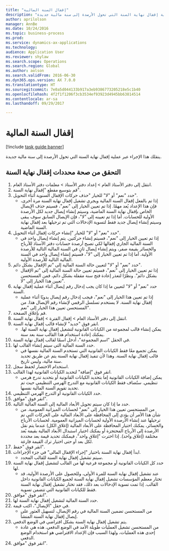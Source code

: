 ```yaml
--- 
title: "إقفال السنة المالية"
description: "ينقلك هذا الإجراء عبر عملية إقفال نهاية السنة التي تحول الأرصدة إلى سنة مالية جديدة."
author: aprilolson
manager: AnnBe
ms.date: 10/24/2016
ms.topic: business-process
ms.prod: 
ms.service: dynamics-ax-applications
ms.technology: 
audience: Application User
ms.reviewer: shylaw
ms.search.scope: Operations
ms.search.region: Global
ms.author: aolson
ms.search.validFrom: 2016-06-30
ms.dyn365.ops.version: AX 7.0.0
ms.translationtype: HT
ms.sourcegitcommit: 7e0a5d044133b917a3eb9386773205218e5c1b40
ms.openlocfilehash: 4f2f1f1206f3cb3534ef93923d4945bb63814514
ms.contentlocale: ar-sa
ms.lasthandoff: 09/29/2017

---
```

# <a name="close-the-fiscal-year"></a>إقفال السنة المالية

[!include [task guide banner](../../includes/task-guide-banner.md)]

ينقلك هذا الإجراء عبر عملية إقفال نهاية السنة التي تحول الأرصدة إلى سنة مالية جديدة.


## <a name="validate-year-end-close-parameters"></a>التحقق من صحة محددات إقفال نهاية السنة
1. انتقل إلى دفتر الأستاذ العام > إعداد دفتر الأستاذ‬ > معلمات دفتر الأستاذ العام.
2. قم بتوسيع مقطع "إقفال نهاية السنة".
3. حدد "نعم" أو "لا" للخيار "حذف حركات الإقفال السنوية أثناء التحويل‬".
    * إذا تم بالفعل إقفال السنة المالية ويجري تشغيل إقفال نهاية السنة مرة أخرى، فإن هذا الإعداد يُعد مهمًا. إذا تم تعيين الخيار إلى "نعم"، فسيتم حذف الإيصال الخاص بإقفال نهاية السنة الماضية، وسيتم إنشاء إيصال جديد لكل الأرصدة الأولية للحسابات. أما إذا تم تعيينه إلى "لا"، فإن الإيصال السابق سوف يبقى وسيتم إنشاء إيصال جديد فقط لتسوية الإدخالات التي تم ترحيلها بعد إقفال نهاية السنة الماضية.  
4. حدد "نعم" أو "لا" للخيار "إنشاء حركات إقفال أثناء التحويل‬‬".
    * إذا تم تعيين الخيار إلى "نعم"، فسيتم إنشاء حركتين. يتم إنشاء إيصال واحد في السنة المالية الجاري إقفالها لكي تصبح أرصدة حسابات دفتر الأستاذ للأرباح والخسائر بقيمة صفر، ويتم إنشاء إيصال ثانٍ في السنة المالية التالية للأرصدة الأولية. أما إذا تم تعيين الخيار إلى "لا"، فسيتم إنشاء إيصال واحد في السنة المالية التالية للأرصدة الأولية.  
5. حدد "نعم" أو "لا" لتعيين حالة السنة المالية إلى "تم الإقفال بشكل دائم‬".
    * إذا تم تعيين الخيار إلى "نعم"، فسيتم تعيين حالة السنة المالية إلى "تم الإقفال بشكل دائم‬".  ونظرًا لتعذر إعادة فتح سنة مقفلة بشكل دائم، فمن المستحسن تعيين هذا الخيار إلى "لا".  
6. حدد "نعم" أو "لا" لتعيين ما إذا كان يجب إدخال رقم إيصال أثناء عملية إقفال نهاية السنة.
    * إذا تم تعيين هذا الخيار إلى "نعم"، فيجب إدخال رقم إيصال يدويًا أثناء عملية إقفال نهاية السنة. لا يستخدم تسلسل الرقمي لإنشاء رقم الإيصال هذا. من المستحسن تعيين هذا الخيار إلى "نعم".  
7. قم بإغلاق الصفحة.
8. انتقل إلى دفتر الأستاذ العام > إقفال الفترة > إقفال نهاية السنة.
9. انقر فوق "جديد" لإنشاء قالب إقفال نهاية السنة.
    * يمكن إنشاء قالب لمجموعة من الكيانات القانونية لتشغيل إقفال نهاية السنة لها. يمكنك إعادة استخدام هذا القالب سنة بعد سنة.  
10. في الحقل "اسم المجموعة"، أدخل اسمًا لقالب إقفال نهاية السنة.
11. حدد السنة المالية التي سيتم إنشاء القالب لها.
    * يمكن تجميع معًا فقط الكيانات القانونية التي تستخدم السنة المالية نفسها في قالب إقفال نهاية السنة. وهذا لأن تنفيذ إقفال نهاية السنة يتم عن طريق تحديد سنة مالية، وليس تاريخ.  
12. استخدام الاختصار لحفظ سجل.
13. انقر فوق "إضافة" لتحديد الكيانات القانونية لهذا القالب.
    * يمكن إضافة الكيانات القانونية إما بتحديد الكيانات القانونية أو بتحديد تدرج هرمي تنظيمي.  ستُضاف فقط الكيانات القانونية مع التدرج الهرمي التنظيمي حيث تم تحديد تقويم السنة المالية نفسها.  
14. حدد الكيانات القانونية أو التدرج الهرمي التنظيمي.
15. انقر فوق "موافق".
16. حدد ما إذا كان سيتم تحويل الأبعاد المالية إلى السنة المالية التالية.
    * من المستحسن تعيين هذا الخيار إلى "نعم" لحسابات الميزانية العمومية.  من شأن هذا الأمر أن يؤدي إلى المحافظة على الأبعاد المالية على الحركات التي تم ترحيلها عند إنشاء الأرصدة الأولية لحسابات الميزانية العمومية.  لحسابات الأرباح والخسائر، يمكنك اختيار المحافظة على الأبعاد المالية (‏‫إغلاق الكل‬) عندما يتم نقل الأرصدة إلى الأرباح المحتجزة‬ أو يمكنك اختيار استبدال الأبعاد المالية بقيمة بُعد مختلفة (إغلاق واحد‬). إذا اخترت "إغلاق واحد"، فيمكنك تحديد قيمة بعد محددة لكل بعد أو حتى اختيار ترك القيمة فارغة.  
17. انقر فوق "حفظ".
18. ابدأ إقفال نهاية السنة باختيار "‏‫إجراء الإقفال المالي‬" في جزء الإجراءات.
    * سيتم تشغيل إقفال نهاية السنة للقالب المحدد.  
19. حدد كل الكيانات القانونية أو مجموعة فرعية لها من القالب لتشغيل إقفال نهاية السنة لها.
    * عند تشغيل إقفال نهاية السنة للمرة الأولى، وللحصول على الأرصدة الأولية، قد تختار معظم المؤسسات تشغيل إقفال نهاية السنة لجميع الكيانات القانونية داخل القالب. إذا تمت تسوية الإدخالات بعد ذلك، فقد تختار تشغيل إقفال نهاية السنة فقط للكيانات القانونية التي تتضمن تسوية.  
20. انقر فوق "موافق".
21. حدد السنة المالية لتشغيل إقفال نهاية السنة لها.
22. في حقل "الإيصال"، اكتب قيمة.
    * من المستحسن تضمين السنة المالية في رقم الإيصال، لتسهيل العثور على إيصال إقفال نهاية السنة المنشأ.  
23. يتم تشغيل إقفال نهاية السنة بشكل افتراضي في الوضع الدفعي.
    * من المستحسن تشغيل العمليات طويلة الأمد في الوضع الدفعي. هذه هي عادة إحدى هذه العمليات، ولهذا السبب فإن الإعداد الافتراضي هو استخدام الوضع الدفعي.  
24. انقر فوق "موافق".


